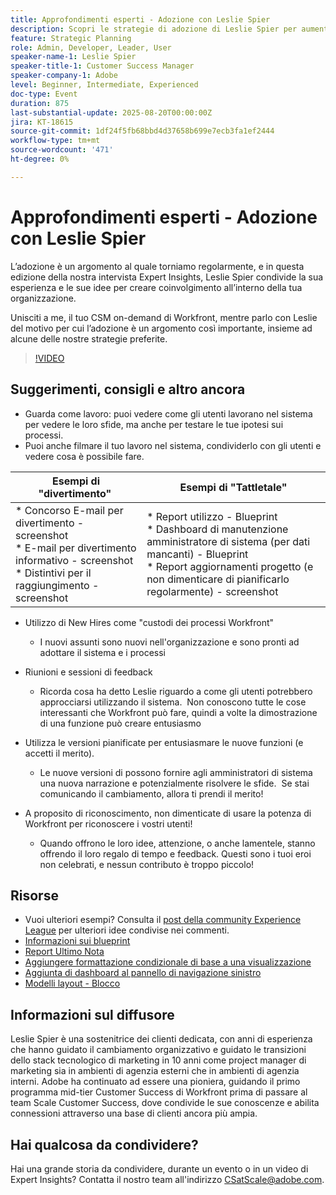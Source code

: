 ```yaml
---
title: Approfondimenti esperti - Adozione con Leslie Spier
description: Scopri le strategie di adozione di Leslie Spier per aumentare il coinvolgimento di Workfront, migliorare i processi e riconoscere i contributi degli utenti.
feature: Strategic Planning
role: Admin, Developer, Leader, User
speaker-name-1: Leslie Spier
speaker-title-1: Customer Success Manager
speaker-company-1: Adobe
level: Beginner, Intermediate, Experienced
doc-type: Event
duration: 875
last-substantial-update: 2025-08-20T00:00:00Z
jira: KT-18615
source-git-commit: 1df24f5fb68bbd4d37658b699e7ecb3fa1ef2444
workflow-type: tm+mt
source-wordcount: '471'
ht-degree: 0%

---
```



# Approfondimenti esperti - Adozione con Leslie Spier

L’adozione è un argomento al quale torniamo regolarmente, e in questa edizione della nostra intervista Expert Insights, Leslie Spier condivide la sua esperienza e le sue idee per creare coinvolgimento all’interno della tua organizzazione.

Unisciti a me, il tuo CSM on-demand di Workfront, mentre parlo con Leslie del motivo per cui l’adozione è un argomento così importante, insieme ad alcune delle nostre strategie preferite.

>[!VIDEO](https://video.tv.adobe.com/v/3469935/?learn=on&enablevpops&captions=ita)

## Suggerimenti, consigli e altro ancora

* Guarda come lavoro: puoi vedere come gli utenti lavorano nel sistema per vedere le loro sfide, ma anche per testare le tue ipotesi sui processi. 
* Puoi anche filmare il tuo lavoro nel sistema, condividerlo con gli utenti e vedere cosa è possibile fare. 


| Esempi di &quot;divertimento&quot;  | Esempi di &quot;Tattletale&quot; |
|---|---|
| * Concorso E-mail per divertimento - screenshot <br> * E-mail per divertimento informativo - screenshot <br> * Distintivi per il raggiungimento - screenshot  | * Report utilizzo - Blueprint <br> * Dashboard di manutenzione amministratore di sistema (per dati mancanti) - Blueprint <br> * Report aggiornamenti progetto (e non dimenticare di pianificarlo regolarmente) - screenshot |


* Utilizzo di New Hires come &quot;custodi dei processi Workfront&quot; 
   * I nuovi assunti sono nuovi nell&#39;organizzazione e sono pronti ad adottare il sistema e i processi 

* Riunioni e sessioni di feedback 
   * Ricorda cosa ha detto Leslie riguardo a come gli utenti potrebbero approcciarsi utilizzando il sistema.  Non conoscono tutte le cose interessanti che Workfront può fare, quindi a volte la dimostrazione di una funzione può creare entusiasmo 

* Utilizza le versioni pianificate per entusiasmare le nuove funzioni (e accetti il merito). 
   * Le nuove versioni di possono fornire agli amministratori di sistema una nuova narrazione e potenzialmente risolvere le sfide.  Se stai comunicando il cambiamento, allora ti prendi il merito! 

* A proposito di riconoscimento, non dimenticate di usare la potenza di Workfront per riconoscere i vostri utenti! 
   * Quando offrono le loro idee, attenzione, o anche lamentele, stanno offrendo il loro regalo di tempo e feedback. Questi sono i tuoi eroi non celebrati, e nessun contributo è troppo piccolo!  

## Risorse

* Vuoi ulteriori esempi? Consulta il [post della community Experience League](https://experienceleaguecommunities.adobe.com/t5/workfront-discussions/video-august-2023-workfront-expert-insights-adoption-with-leslie/td-p/613314) per ulteriori idee condivise nei commenti.
* [Informazioni sui blueprint](https://experienceleague.adobe.com/docs/workfront/using/administration-and-setup/blueprints/blueprints.html?lang=it)
* [Report Ultimo Nota](https://experienceleague.adobe.com/docs/workfront/using/basics/update-work-items-view-updates/view-all-updates-in-a-report.html?lang=it)
* [Aggiungere formattazione condizionale di base a una visualizzazione](https://experienceleague.adobe.com/docs/workfront-learn/tutorials-workfront/reporting/basic-reporting/add-basic-conditional-formatting-to-a-view.html?lang=it)
* [Aggiunta di dashboard al pannello di navigazione sinistro](https://experienceleague.adobe.com/docs/workfront/using/basics/navigate/simplified-left-navigation.html?lang=it)
* [Modelli layout - Blocco](https://experienceleague.adobe.com/docs/workfront/using/administration-and-setup/customize/layout-templates/customize-pinned-pages.html?lang=it)

## Informazioni sul diffusore

Leslie Spier è una sostenitrice dei clienti dedicata, con anni di esperienza che hanno guidato il cambiamento organizzativo e guidato le transizioni dello stack tecnologico di marketing in 10 anni come project manager di marketing sia in ambienti di agenzia esterni che in ambienti di agenzia interni. Adobe ha continuato ad essere una pioniera, guidando il primo programma mid-tier Customer Success di Workfront prima di passare al team Scale Customer Success, dove condivide le sue conoscenze e abilita connessioni attraverso una base di clienti ancora più ampia. 

## Hai qualcosa da condividere?

Hai una grande storia da condividere, durante un evento o in un video di Expert Insights? Contatta il nostro team all&#39;indirizzo [CSatScale@adobe.com](mailto:CSatScale@adobe.com).
